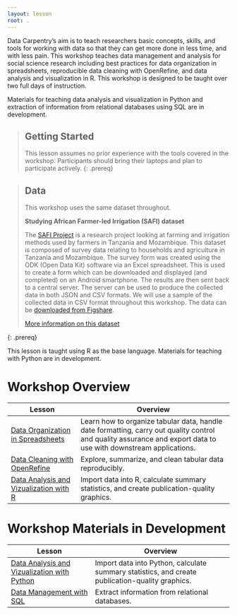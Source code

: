 ```yaml
---
layout: lesson
root: .
---
```


Data Carpentry’s aim is to teach researchers basic concepts, skills, and tools for working
with data so that they can get more done in less time, and with less pain. This workshop
teaches data management and analysis for social science research including best practices for data organization 
in spreadsheets, reproducible data cleaning with OpenRefine, and data analysis and visualization in R. This workshop is designed to 
be taught over two full days of instruction.

Materials for teaching data analysis and visualization in Python
and extraction of information from relational databases using SQL are in development. 

> ## Getting Started
>
> This lesson assumes no prior experience with the tools covered in the workshop. 
> Participants should bring their laptops and plan to participate actively. 
{: .prereq}

> ## Data
> 
> This workshop uses the same dataset throughout. 
> 
> **Studying African Farmer-led Irrigation (SAFI) dataset**
> 
> The [SAFI Project](http://www.safi-research.org/) is a research project looking at farming and irrigation methods used by farmers in Tanzania and Mozambique. 
> This dataset is composed of survey data relating to households and agriculture in Tanzania and Mozambique. 
> The survey form was created using the ODK (Open Data Kit) software via an Excel spreadsheet. 
> This is used to create a form which can be downloaded and displayed (and completed) on an Android smartphone. 
> The results are then sent back to a central server. 
> The server can be used to produce the collected data in both JSON and CSV formats.
> We will use a sample of the collected data in CSV format throughout this workshop. 
> The data can be [downloaded from Figshare](https://figshare.com/articles/SAFI_Survey_Results/6262019). 
>
> [More information on this dataset](data)
> 
{: .prereq} 

This lesson is taught using R as the base language. Materials for teaching with Python are in development.

# Workshop Overview 

| Lesson    | Overview |
| ------- | ---------- |
| [Data Organization in Spreadsheets](https://datacarpentry.github.io/spreadsheets-socialsci/) | Learn how to organize tabular data, handle date formatting, carry out quality control and quality assurance and export data to use with downstream applications. |
| [Data Cleaning with OpenRefine](https://datacarpentry.github.io/openrefine-socialsci/) | Explore, summarize, and clean tabular data reproducibly. |
| [Data Analysis and Vizualization with R](https://datacarpentry.github.io/r-socialsci) | Import data into R, calculate summary statistics, and create publication-quality graphics.|


# Workshop Materials in Development

| Lesson    | Overview |
| ------- | ---------- |
| [Data Analysis and Vizualization with Python](https://datacarpentry.github.io/python-socialsci/) | Import data into Python, calculate summary statistics, and create publication-quality graphics.|
| [Data Management with SQL](https://datacarpentry.github.io/sql-socialsci/) | Extract information from relational databases. |
